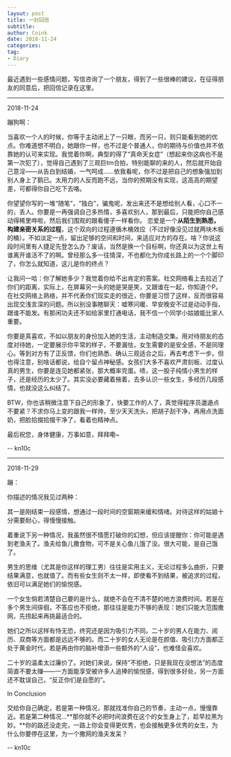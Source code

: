 ```yaml
---
layout: post
title: 一封回信
subtitle: 
author: Coink
date: 2018-11-24
categories:
tag:
- Diary
---
```


最近遇到一些感情问题，写信咨询了一个朋友，得到了一些很棒的建议，在征得朋友的同意后，把回信记录在这里。



---

 2018-11-24

蹦狗啊：



当喜欢一个人的时候，你等于主动闭上了一只眼，而另一只，则只能看到她的优点。你难道想不明白，她跟你一样，也不过是个普通人，你的期待与价值也并不依靠她的认可来实现。我觉着你啊，典型的得了“真命天女症”（想起来你这病也不是第一次犯了），觉得自己遇到了三观巨tm合拍，特别能聊的来的人，然后就开始自己意淫——从告白到结婚，一气呵成…...依我看呢，你不过是把自己的想象强加到别人身上了鹅已。太用力的人反而跑不远，当你的预期没有实现，这高高的期望差，可都得你自己吃下去咯。



你望望你写的一堆“随笔”，“独白”，骗鬼呢，发出来还不是想给别人看，心口不一的，丢人。你要是一再强调自己多热情，多喜欢别人，那到最后，只能把你自己感动得稀里哗啦，然后我们围观的跟看傻子一样看你。 恋爱是一个**从陌生到熟悉，构建亲密关系的过程**，这个双向的过程遵循木桶效应（不过好像没见过就两块木板的桶）。不如淡定一点，留出足够的空间和时间，来适应对方的存在。啥？你说这段时间里有人捷足先登怎么办？废话，当然是换一个目标啊，你还真以为这世上有谁离开谁活不了的啊。曾经那么多一往情深，不也都化为你成长路上的一个个脚印了，你怎么就知道，这儿是你的终点？




让我问一哈：你了解她多少？我觉着你给不出肯定的答案。社交网络看上去拉近了你们的距离，实际上，在屏幕另一头的她是哭是笑，又跟谁在一起，你知道个P。在社交网络上熟络，并不代表你们现实走的很近，你要是习惯了这样，反而很容易出现交浅言深的问题。所以别没事瞎聊天：嘘寒问暖、早安晚安不过是动动手指，跟谁不能发。有那闲功夫还不如给家里打通电话，我不信一个同学小姑娘能比家人重要。



你要是真喜欢，不如以朋友的身份加入她的生活，主动制造交集。用对待朋友的态度对待她，一定要展示你平常的样子，不要漏怯，女生需要的是安全感，不是同理心。等到对方有了正反馈，你们也熟悉、确认三观适合之后，再去考虑下一步。但也得注意，别啥话都说，给自个留点神秘感。女孩们大多不喜欢严肃刻板、过度认真的男生，你要是连见她都紧张，那大概率完蛋。啧，这一股子纯情小男生的样子，还是经历的太少了。其实没必要藏着掖着，去多认识一些女生，多经历几段感情，也就没这么纠结了。



BTW，你也该稍微注意下自己的形象了，快要工作的人了，真觉得程序员邋遢点不要紧？不求你马上变的跟我一样帅，至少天天洗头，把胡子刮干净，再用点洗面奶，把脸拾掇拾掇干净了，看着也精神点。



最后祝您，身体健康，万事如意，拜拜嘞~





-- kn10c





---

2018-11-29

蹦：



你描述的情况我见过两种：

其一是刚结束一段感情，想通过一段时间的空窗期来缓和情绪。对待这样的姑娘十分需要耐心，得慢慢接触。

着重说下另一种情况，我虽然很不情愿打破你的幻想，但应该提醒你：你可能是遇到老渔夫了。渔夫给鱼儿撒食物，可不是关心鱼儿饿了没。很大可能，是自己饿了。

男生的思维（尤其是你这样的理工男）往往是实用主义，无论过程多么曲折，只要结果满意，也就值了。而有些女生则不太一样，即使看不到结果，被追求的过程，依旧可以满足她们的愉悦感。

一个女生倘若清楚自己要的是什么，就绝不会在不清不楚的地方浪费时间。若是在多个男生间徘徊，不答应也不拒绝，那往往是能力不够的表现：她们只能大范围撒网，先捞起来再挑最适合的。

她们之所以这样有恃无恐，终究还是因为吸引力不同。二十岁的男人在能力、阅历、双商等方面都是远远不够的。而二十岁的女人无论是在颜值、吸引力方面都正处于黄金时代，若是再由你的脑补增添一些额外的“人设”，也难怪会喜欢。

二十岁的温柔太过廉价了。对她们来说，保持“不拒绝，只是我现在没想法”的态度简直不要太赚——一方面能享受被许多人追捧的愉悦感，得到很多好处，另一方面还不耽误自己，“反正你们是自愿的”。

In Conclusion

交给你自己确定，若是第一种情况，那就找准你自己的节奏，主动一点，慢慢靠近。若是第二种情况...**那你就不必把时间浪费在这个的女生身上了，趁早拉黑为妙。**你的路还没走完，一路上你会变得更优秀，也会接触更多优秀的女生，为什么你要停在这里，为一个撒网的渔夫发呆？



-- kn10c